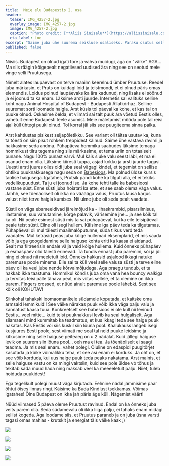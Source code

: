 ```yaml
---
title:  Meie elu Budapestis 2. osa
header: 
  teaser: IMG_4257-2.jpg
  overlay_image: IMG_4257-2.jpg
  image: IMG_4257-2.jpg
  caption: "Photo credit: [**Aliis Sinisalu**](https://aliissinisalu.com/)"
  cta_label: Loe
excerpt: "Saime juba ühe suurema seikluse osaliseks. Paraku osutus selleks seikluseks miskit sellist, mida oleks iga hinna eest tahtnud vahele jätta!"
published: false
---
```

Niisiis. Budapest on olnud igati tore ja vahva muidugi, aga on "väike" AGA... Ma siis räägin kõigepealt negatiivsed uudised ära ning see on seotud meie vinge selli Pruutusega. 

Nimelt alates laupäevast on terve maailm keerelnud ümber Pruutuse. Reedel juba märkasin, et Pruts on kuidagi loid ja teistmoodi, et ei olnud päris omas elemendis. Loidus polnud laupäevaks ka ära kadunud, ning lisaks ei söönud ja ei joonud ta ka enam. Läksime arsti juurde. Internetis sai valituks selline koht nagu Animal Hospital of Budapest - Budapesti Állatkórház. Selline suuremat sorti loomade haigla. Arst küsis tol päeval ka kohe, et kas tal on puuke olnud. Oskasime öelda, et viimati sai talt puuk ära võetud Eestis olles, vahetult enne Budapesti teele asumist. Meie mäletamist mööda pole tal reisi ajal küll ühtegi puuki olnud. Tol korral jäi siis see puugiteema sinna paika.

Arst kahtlustas pisikest seljapõletikku. See variant oli täitsa usutav ka, kuna ta tõesti on siin pisut rohkem treppidest käinud. Saime ühe vastava ravimi ja hakkasime seda andma. Pühapäeva hommiku saabudes läksime temaga hommikust tiiru tegema ning siis märkasime, et tema uriin on totaalselt punane. Nagu 100% punast värvi. Mul käis siuke valu seest läbi, et ma ei osanud enam olla. Läksime kiiresti tuppa, asjad kokku ja arsti juurde tagasi. Uuesti arsti juures olles oldi juba seal vägagi kindel, et tegemist on sellise ohtliku puuknakkusega nagu seda on [Babesioos](https://et.wikipedia.org/wiki/Piroplasmoos). Ma polnud üldse kursis taolise haigusega. Igatahes, Prutsik pandi kohe ka tilguti alla, et ei tekiks vedelikupuudust. Ta ju ei joonud ise. Ja kohe tehti talle ka babesioosi vastane süst. Enne süsti juba hoiatati ka ette, et see saab olema väga valus. Jahhh, see tõenäoliselt oli ikka no vääääga valus, Pruutus lausa karjus valust niiet terve haigla kumises. Nii ulme jube oli seda pealt vaadata.

Süstil on väga ebameeldivad järelmõjud ka - lihaskrambid, pisarsilmisus, ilastamine, suu vahutamine, kõrge palavik, värisemine jne... ja see kõik tal ka oli. Nii peale esimest süsti mis ta sai pühapäeval, kui ka eile teisipäeval peale teist süsti. Eilne oli isegi hullem. Käisime iga päev teda ka tilgutamas. Pühapäeval oli mul täiesti maailmalõputunne, süda tilkus verd teda vaadates. Mul ketrasid peas juba kõige hullemad eksemplarid, et mis saada võib ja ega googeldamine selle haiguse kohta eriti ka kaasa ei aidanud. Sealt ma filtreerisin endale välja vaid kõige hullema. Kuid õnneks pühapäev ja esmaspäev olid täiesti erinevad. Ta tundis ennast juba paremini, sõi ja jõi ning ei olnud nii meeletult loid. Õnneks hakkasid asjalood ikkagi natuke paremuse poole minema. Eile sai ta küll veel selle valusa süsti ja terve eilne päev oli ka veel jube nende kõrvalmõjudega. Aga praegu tundub, et ta hakkab ikka taastuma. Hommikul kõndis juba oma vana hea bouncy walkiga ja tervitas teisi pälle tänava peal, mis viitas sellele, et ta olemine on ikka parem. Fingers crossed, et nüüd ainult paremuse poole lähebki. Sest see kõik oli KOHUTAV! 

Siinkohal tahakski loomaomanikele südamele koputada, et kaitske oma armsaid lemmikuid!! See väike närakas puuk võib ikka väga palju valu ja kannatust kaasa tuua. Konkreetselt see babesioos ei ole küll nii levinud Eestis...veel mitte... kuid teisi puuknakkusi levib ka seal hulgaliselt. Aga siiamaani mind kummitab ka teadmatus, et kus ikkagi teda see haige puuk nakatas. Kas Eestis või siis kuskil siin lõuna pool. Kaalukauss langeb isegi kusjuures Eesti poole, sest viimati me seal tal neid puuke leidsime ja kitkusime ning selle haiguse peiteaeg on u 2 nädalat. Kuid jällegi haiguse levik on suurem siin lõuna pool... oeh ma ei tea. Ja tõenäoliselt ei saagi teadma. Ja mis seal enam.. vahet polegi. Oluline on edaspidi puugitõrjet kasutada ja kõike võimalikku teha, et see asi enam ei korduks. Ja oht on, et see võib korduda, kui uus haige puuk teda peaks nakatama. Arst mainis, et selle haiguse vastu on ka mingi vaktsiin, kuid see pole üldse vb tõhus ja tekitab sada muud häda ning maksab veel ka meeeeletult palju. Niiet, tuleb hoiduda puukidest!

Ega tegelikult polegi muust väga kirjutada. Eelmine nädal jämmisime paar õhtut öises linnas ringi. Käisime ka Buda Kindlust tsekkamas. Võimas igatahes! Öine Budapest on ikka jah päris äge küll. Nägemist väärt! 

Nüüd viimased 5 päeva oleme Pruutust ravinud. Endal on ka õnneks juba veits parem olla. Seda südamevalu oli ikka liiga palju, ei tahaks enam midagi sellist kogeda. Aga loodame siis, et Pruutus paraneb ja on juba üsna varsti tagasi omas mahlas - krutskit ja energiat täis väike kaak ;)

![]({{site.baseurl}}/images/IMG_4147.jpg)

![]({{site.baseurl}}/images/IMG_4230.jpg)

![]({{site.baseurl}}/images/IMG_4248.jpg)

![]({{site.baseurl}}/images/IMG_4257.jpg)
